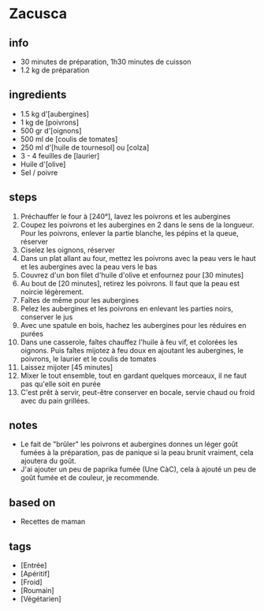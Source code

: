 # Zacusca

## info  
* 30 minutes de préparation, 1h30 minutes de cuisson
* 1.2 kg de préparation

## ingredients
* 1.5 kg d'[aubergines]
* 1 kg de [poivrons]
* 500 gr d'[oignons]
* 500 ml de [coulis de tomates]
* 250 ml d'[huile de tournesol] ou [colza]
* 3 - 4 feuilles de [laurier]
* Huile d'[olive]
* Sel / poivre

## steps  
1. Préchauffer le four à [240°], lavez les poivrons et les aubergines
2. Coupez les poivrons et les aubergines en 2 dans le sens de la longueur. Pour les poivrons, enlever la partie blanche, les pépins et la queue, réserver
3. Ciselez les oignons, réserver
4. Dans un plat allant au four, mettez les poivrons avec la peau vers le haut et les aubergines avec la peau vers le bas
5. Couvrez d'un bon filet d'huile d'olive et enfournez pour [30 minutes]
6. Au bout de [20 minutes], retirez les poivrons. Il faut que la peau est noircie légèrement.
7. Faîtes de même pour les aubergines
8. Pelez les aubergines et les poivrons en enlevant les parties noirs, conserver le jus
9. Avec une spatule en bois, hachez les aubergines pour les réduires en purées
10. Dans une casserole, faîtes chauffez l'huile à feu vif, et colorées les oignons. Puis faîtes mijotez à feu doux en ajoutant les aubergines, le poivrons, le laurier et le coulis de tomates
11. Laissez mijoter [45 minutes] 
12. Mixer le tout ensemble, tout en gardant quelques morceaux, il ne faut pas qu'elle soit en purée
13. C'est prêt à servir, peut-être conserver en bocale, servie chaud ou froid avec du pain grillées.

## notes
* Le fait de "brûler" les poivrons et aubergines donnes un léger goût fumées à la préparation, pas de panique si la peau brunit vraiment, cela ajoutera du goût.
* J'ai ajouter un peu de paprika fumée (Une CàC), cela à ajouté un peu de goût fumée et de couleur, je recommende.

## based on  
* Recettes de maman

## tags
* [Entrée]
* [Apéritif]
* [Froid]
* [Roumain]
* [Végétarien]